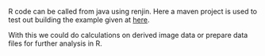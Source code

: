 R code can be called from java using renjin.  Here a maven project is used to test out building the example given at [here](http://docs.renjin.org/en/latest/library/evaluating.html).

With this we could do calculations on derived image data or prepare data files for further analysis in R. 

